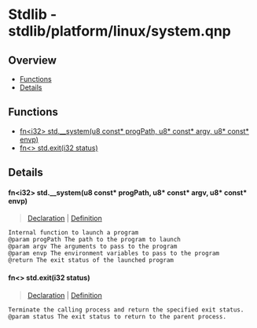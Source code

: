 
# Stdlib - stdlib/platform/linux/system.qnp

## Overview
 - [Functions](#functions)
 - [Details](#details)


## Functions
 - [fn\<i32\> std.__system(u8 const* progPath, u8* const* argv, u8* const* envp)](#ref_3572f4eeaec019299c9b7e2698f6d37f)
 - [fn\<\> std.exit(i32 status)](#ref_88820b50f3813315f9ee27702ff470fd)

## Details
#### <a id="ref_3572f4eeaec019299c9b7e2698f6d37f"/>fn\<i32\> std.__system(u8 const* progPath, u8* const* argv, u8* const* envp)
> [Declaration](/stdlib/system.qnp?plain=1#L58) | [Definition](/stdlib/platform/linux/system.qnp?plain=1#L16)
```qinp
Internal function to launch a program
@param progPath The path to the program to launch
@param argv The arguments to pass to the program
@param envp The environment variables to pass to the program
@return The exit status of the launched program
```
#### <a id="ref_88820b50f3813315f9ee27702ff470fd"/>fn\<\> std.exit(i32 status)
> [Declaration](/stdlib/system.qnp?plain=1#L18) | [Definition](/stdlib/platform/linux/system.qnp?plain=1#L13)
```qinp
Terminate the calling process and return the specified exit status.
@param status The exit status to return to the parent process.
```

